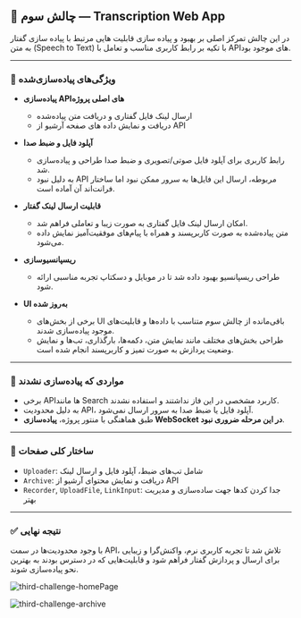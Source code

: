 

## 💬 چالش سوم — Transcription Web App

در این چالش تمرکز اصلی بر بهبود و پیاده‌ سازی قابلیت‌ هایی مرتبط با پیاده‌ سازی گفتار به متن (Speech to Text) با تکیه بر رابط کاربری مناسب و تعامل با APIهای موجود بود.

---

### 🚀 ویژگی‌های پیاده‌سازی‌شده

- **پیاده‌سازی APIهای اصلی پروژه**
  - ارسال لینک فایل گفتاری و دریافت متن پیاده‌شده
  - دریافت و نمایش داده‌ های صفحه آرشیو از API

- **آپلود فایل و ضبط صدا**
  - رابط کاربری برای آپلود فایل صوتی/تصویری و ضبط صدا طراحی و پیاده‌سازی شد.
  - به دلیل نبود API مربوطه، ارسال این فایل‌ها به سرور ممکن نبود اما ساختار فرانت‌اند آن آماده است.

- **قابلیت ارسال لینک گفتار**
  - امکان ارسال لینک فایل گفتاری به صورت زیبا و تعاملی فراهم شد.
  - متن پیاده‌شده به صورت کاربرپسند و همراه با پیام‌های موفقیت‌آمیز نمایش داده می‌شود.

- **ریسپانسیو‌سازی**
  - طراحی ریسپانسیو بهبود داده شد تا در موبایل و دسکتاپ تجربه مناسبی ارائه شود.

- **UI به‌روز شده**
  - برخی از بخش‌های UI باقی‌مانده از چالش سوم متناسب با داده‌ها و قابلیت‌های موجود پیاده‌سازی شدند.
  - طراحی بخش‌های مختلف مانند نمایش متن، دکمه‌ها، بارگذاری، تب‌ها و نمایش وضعیت پردازش به صورت تمیز و کاربرپسند انجام شده است.

---

### 🛑 مواردی که پیاده‌سازی نشدند

- برخی APIها مانند Search کاربرد مشخصی در این فاز نداشتند و استفاده نشدند.
- به دلیل محدودیت API، آپلود فایل یا ضبط صدا به سرور ارسال نمی‌شود.
- طبق هماهنگی با منتور پروژه، **پیاده‌سازی WebSocket در این مرحله ضروری نبود**.

---

### 📁 ساختار کلی صفحات

- `Uploader`: شامل تب‌های ضبط، آپلود فایل و ارسال لینک
- `Archive`: دریافت و نمایش محتوای آرشیو از API
- `Recorder`, `UploadFile`, `LinkInput`: جدا کردن کدها جهت ساده‌سازی و مدیریت بهتر

---

### ✅ نتیجه نهایی

با وجود محدودیت‌ها در سمت API، تلاش شد تا تجربه کاربری نرم، واکنش‌گرا و زیبایی برای ارسال و پردازش گفتار فراهم شود و قابلیت‌هایی که در دسترس بودند به بهترین نحو پیاده‌سازی شوند.


![third-challenge-homePage](https://github.com/user-attachments/assets/234daccd-8520-4ed1-8cf6-41fd80b88f67)

![third-challenge-archive](https://github.com/user-attachments/assets/35f422b4-f981-4d55-81be-81d2f1f32cfb)

